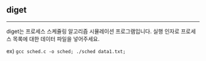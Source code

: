 ## diget

---

diget는 프로세스 스케쥴링 알고리즘 시뮬레이션 프로그램입니다.
실행 인자로 프로세스 목록에 대한 데이터 파일을 넣어주세요.

ex) `gcc sched.c -o sched; ./sched data1.txt;`